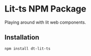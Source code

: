 # Lit-ts NPM Package

Playing around with lit web components.

## Installation

```sh
npm install dt-lit-ts
